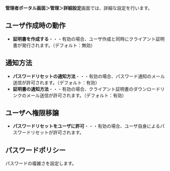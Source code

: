 **管理者ポータル画面＞管理＞詳細設定**画面では、詳細な設定を行います。

## ユーザ作成時の動作
* **証明書を作成する**・・・有効の場合、ユーザ作成と同時にクライアント証明書が発行されます。（デフォルト：無効）

## 通知方法
* **パスワードリセットの通知方法**・・・有効の場合、パスワード通知のメール送信が許可されます。（デフォルト：有効）
* **証明書の通知方法**・・・有効の場合、クライアント証明書のダウンロードリンクのメール送信が許可されます。（デフォルト：有効）

## ユーザへ権限移譲
* **パスワードリセットをユーザに許可**・・・有効の場合、ユーザ自身によるパスワードリセットが許可されます。

## パスワードポリシー
パスワードの複雑さを設定します。
